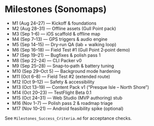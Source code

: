 # Milestones (Sonomaps)

- M1 (Aug 24–27) — Kickoff & foundations
- M2 (Aug 28–31) — Offline assets (Gull Point pack)
- M3 (Sep 1–6) — iOS scaffold & offline map
- M4 (Sep 7–13) — GPS triggers & audio engine
- M5 (Sep 14–15) — Dry‑run QA (lab + walking loop)
- M6 (Sep 16–18) — Field Test #1 (Gull Point 2‑point demo)
- M7 (Sep 19–21) — Bugfixes & polish pass 1
- M8 (Sep 22–24) — CLI Packer v0
- M9 (Sep 25–28) — Snap‑to‑path & battery tuning
- M10 (Sep 29–Oct 5) — Background mode hardening
- M11 (Oct 6–8) — Field Test #2 (extended route)
- M12 (Oct 9–12) — Safety & accessibility
- M13 (Oct 13–19) — Content Pack v1 (“Presque Isle – North Shore”)
- M14 (Oct 20–23) — TestFlight Beta 0.1
- M15 (Oct 24–31) — Web Studio (MVP authoring) stub
- M16 (Nov 1–7) — Polish pass 2 & roadmap triage
- M17 (Nov 10–21) — Android feasibility spike (optional)

See `Milestones_Success_Criteria.md` for acceptance checks.
